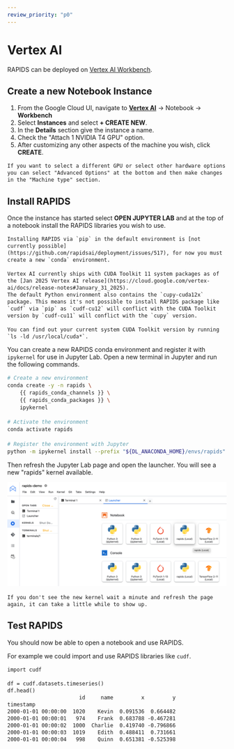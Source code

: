 ```yaml
---
review_priority: "p0"
---
```


# Vertex AI

RAPIDS can be deployed on [Vertex AI Workbench](https://cloud.google.com/vertex-ai-workbench).

## Create a new Notebook Instance

1. From the Google Cloud UI, navigate to [**Vertex AI**](https://console.cloud.google.com/vertex-ai/workbench/user-managed) -> Notebook -> **Workbench**
2. Select **Instances** and select **+ CREATE NEW**.
3. In the **Details** section give the instance a name.
4. Check the "Attach 1 NVIDIA T4 GPU" option.
5. After customizing any other aspects of the machine you wish, click **CREATE**.

```{tip}
If you want to select a different GPU or select other hardware options you can select "Advanced Options" at the bottom and then make changes in the "Machine type" section.
```

## Install RAPIDS

Once the instance has started select **OPEN JUPYTER LAB** and at the top of a notebook install the RAPIDS libraries you wish to use.

```{warning}
Installing RAPIDS via `pip` in the default environment is [not currently possible](https://github.com/rapidsai/deployment/issues/517), for now you must create a new `conda` environment.

Vertex AI currently ships with CUDA Toolkit 11 system packages as of the [Jan 2025 Vertex AI release](https://cloud.google.com/vertex-ai/docs/release-notes#January_31_2025).
The default Python environment also contains the `cupy-cuda12x` package. This means it's not possible to install RAPIDS package like `cudf` via `pip` as `cudf-cu12` will conflict with the CUDA Toolkit version by `cudf-cu11` will conflict with the `cupy` version.

You can find out your current system CUDA Toolkit version by running `ls -ld /usr/local/cuda*`.
```

You can create a new RAPIDS conda environment and register it with `ipykernel` for use in Jupyter Lab. Open a new terminal in Jupyter and run the following commands.

```bash
# Create a new environment
conda create -y -n rapids \
    {{ rapids_conda_channels }} \
    {{ rapids_conda_packages }} \
    ipykernel

# Activate the environment
conda activate rapids

# Register the environment with Jupyter
python -m ipykernel install --prefix "${DL_ANACONDA_HOME}/envs/rapids" --name rapids --display-name rapids
```

Then refresh the Jupyter Lab page and open the launcher. You will see a new "rapids" kernel available.

![Screenshot of the Jupyter Lab launcher showing the RAPIDS kernel](../../images/vertex-ai-launcher.png)

```{tip}
If you don't see the new kernel wait a minute and refresh the page again, it can take a little while to show up.
```

## Test RAPIDS

You should now be able to open a notebook and use RAPIDS.

For example we could import and use RAPIDS libraries like `cudf`.

```ipython
import cudf

df = cudf.datasets.timeseries()
df.head()
                       id     name         x         y
timestamp
2000-01-01 00:00:00  1020    Kevin  0.091536  0.664482
2000-01-01 00:00:01   974    Frank  0.683788 -0.467281
2000-01-01 00:00:02  1000  Charlie  0.419740 -0.796866
2000-01-01 00:00:03  1019    Edith  0.488411  0.731661
2000-01-01 00:00:04   998    Quinn  0.651381 -0.525398
```

```{relatedexamples}

```
